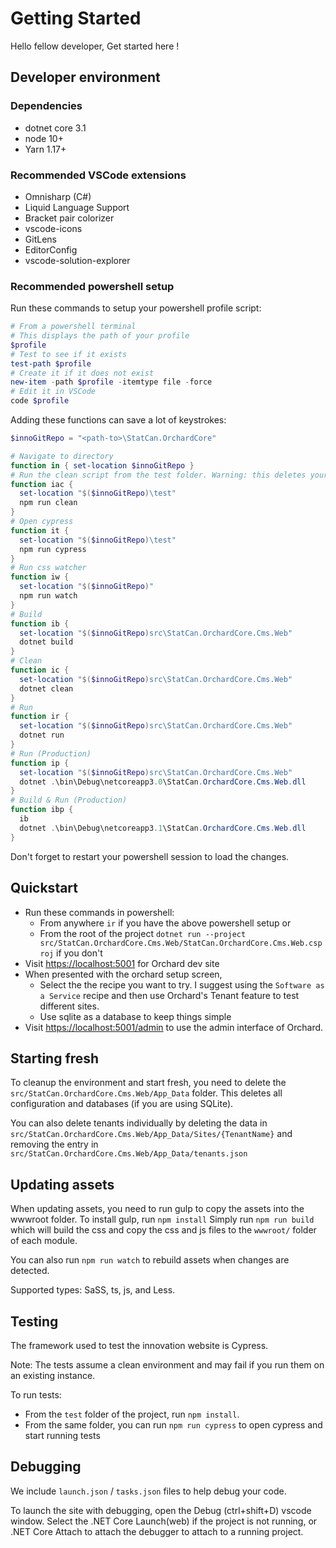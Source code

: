 # Getting Started

Hello fellow developer, Get started here !

## Developer environment

### Dependencies

- dotnet core 3.1
- node 10+
- Yarn 1.17+

### Recommended VSCode extensions

- Omnisharp (C#)
- Liquid Language Support
- Bracket pair colorizer
- vscode-icons
- GitLens
- EditorConfig
- vscode-solution-explorer

### Recommended powershell setup

Run these commands to setup your powershell profile script:

```powershell
# From a powershell terminal
# This displays the path of your profile
$profile
# Test to see if it exists
test-path $profile
# Create it if it does not exist
new-item -path $profile -itemtype file -force
# Edit it in VSCode
code $profile
```

Adding these functions can save a lot of keystrokes:

```powershell
$innoGitRepo = "<path-to>\StatCan.OrchardCore"

# Navigate to directory
function in { set-location $innoGitRepo }
# Run the clean script from the test folder. Warning: this deletes your App_Data
function iac {
  set-location "$($innoGitRepo)\test"
  npm run clean
}
# Open cypress
function it {
  set-location "$($innoGitRepo)\test"
  npm run cypress
}
# Run css watcher
function iw {
  set-location "$($innoGitRepo)"
  npm run watch
}
# Build
function ib { 
  set-location "$($innoGitRepo)src\StatCan.OrchardCore.Cms.Web"
  dotnet build
}
# Clean
function ic { 
  set-location "$($innoGitRepo)src\StatCan.OrchardCore.Cms.Web"
  dotnet clean
}
# Run
function ir {
  set-location "$($innoGitRepo)src\StatCan.OrchardCore.Cms.Web"
  dotnet run
}
# Run (Production)
function ip {
  set-location "$($innoGitRepo)src\StatCan.OrchardCore.Cms.Web"
  dotnet .\bin\Debug\netcoreapp3.0\StatCan.OrchardCore.Cms.Web.dll
}
# Build & Run (Production)
function ibp { 
  ib
  dotnet .\bin\Debug\netcoreapp3.1\StatCan.OrchardCore.Cms.Web.dll
}

```
Don't forget to restart your powershell session to load the changes.

## Quickstart 

- Run these commands in powershell:
  - From anywhere `ir` if you have the above powershell setup or
  - From the root of the project `dotnet run --project src/StatCan.OrchardCore.Cms.Web/StatCan.OrchardCore.Cms.Web.csproj` if you don't
- Visit [https://localhost:5001](https://localhost:5001) for Orchard dev site
- When presented with the orchard setup screen,
  - Select the the recipe you want to try. I suggest using the `Software as a Service` recipe
    and then use Orchard's Tenant feature to test different sites.
  - Use sqlite as a database to keep things simple
- Visit [https://localhost:5001/admin](https://localhost:5001/admin) to use the admin interface of Orchard.

## Starting fresh

To cleanup the environment and start fresh, you need to delete the `src/StatCan.OrchardCore.Cms.Web/App_Data` folder. 
This deletes all configuration and databases (if you are using SQLite).

You can also delete tenants individually by deleting the data in `src/StatCan.OrchardCore.Cms.Web/App_Data/Sites/{TenantName}` and 
removing the entry in `src/StatCan.OrchardCore.Cms.Web/App_Data/tenants.json`

## Updating assets

When updating assets, you need to run gulp to copy the assets into the wwwroot folder. To install gulp, run `npm install`
Simply run `npm run build` which will build the css and copy the css and js files to the `wwwroot/` folder of each module.

You can also run `npm run watch` to rebuild assets when changes are detected.

Supported types: SaSS, ts, js, and Less.

## Testing

The framework used to test the innovation website is Cypress.

Note: The tests assume a clean environment and may fail if you run them on an existing instance.

To run tests:

- From the `test` folder of the project, run `npm install`.
- From the same folder, you can run `npm run cypress` to open cypress and start running tests

## Debugging

We include `launch.json` / `tasks.json` files to help debug your code.

To launch the site with debugging, open the Debug (ctrl+shift+D) vscode window.
Select the .NET Core Launch(web) if the project is not running, or
.NET Core Attach to attach the debugger to attach to a running project.


